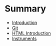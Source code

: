 # Summary

* [Introduction](README.md)
* [Git](Git.md)
* [HTML Introduction](html_introduction.md)
* [Instruments](instruments.md)

